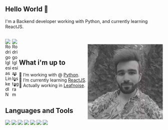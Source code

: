 ## Hello World 👋
I'm a Backend developer working with Python, and currently learning ReactJS.

<br/>

<a href="https://linkedin.com/in/rodrigo-iglesias1">
<img align="left" alt="Rodrigo Iglesias LinkedIN" width="22px" src="https://icongr.am/fontawesome/linkedin.svg?size=128&color=70c8ff" />
</a>
<a href="https://instagram.com/rodrii.iglesias">
<img align="left" alt="Rodrigo Iglesias Instagram" width="22px" src="https://icongr.am/fontawesome/instagram.svg?size=128&color=70c8ff" />
</a>

<br />

<img align="right" alt="GIF" src="./assets/banner.jpg" width="240px" />

<br />

## What i'm up to

- 🔭 I’m working with @ [Python](https://python.org).
- 🌱 I’m currently learning [ReactJS](https://reactjs.org).
- 💬 Actually working in [Leafnoise](https://leafnoise.io).

<br />

## Languages and Tools
<code><img height="20" src="https://icongr.am/material/language-python.svg?size=128&color=d7da2b"></code>
<code><img height="20" src="https://icongr.am/material/react.svg?size=128&color=70c8ff"></code>
<code><img height="20" src="https://icongr.am/material/language-javascript.svg?size=128&color=d7da2b"></code>
<code><img height="20" src="https://icongr.am/material/language-css3.svg?size=128&color=2071F2"></code>
<code><img height="20" src="https://icongr.am/material/docker.svg?size=128&color=228EE1"></code>
<code><img height="20" src="https://icongr.am/material/database.svg?size=128&color=0FA54D"></code>
<code><img height="20" src="https://icongr.am/material/microsoft-visual-studio-code.svg?size=128&color=379FE7"></code>
